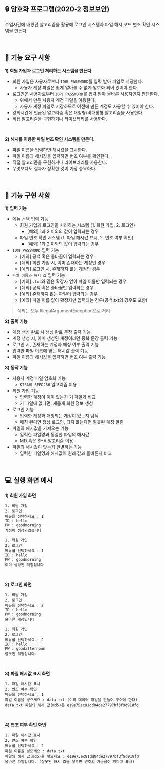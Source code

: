 ## 🔒 암호화 프로그램(2020-2 정보보안)
수업시간에 배웠던 알고리즘을 활용해 로그인 시스템과 파일 해시 코드 변조 확인 시스템을 만든다.

<br>

## 🔑 기능 요구 사항
**1) 회원 가입과 로그인 처리하는 시스템을 만든다**
- 회원 가입은 사용자로부터 `ID와 PASSWORD`를 입력 받아 파일로 저장한다.
    - 사용자 계정 파일은 쉽게 알아볼 수 없게 암호화 되어 있어야 한다.
- 로그인은 사용자로부터 `ID와 PASSWORD`를 입력 받아 올바른 사용자인지 판단한다.
    - 위에서 만든 사용자 계정 파일을 이용한다.
    - 사용자 계정 파일로 저장하므로 이전에 만든 계정도 사용할 수 있어야 한다.
- 강의시간에 언급된 알고리즘 혹은 대칭형/비대칭형 알고리즘을 사용한다.
- 직접 알고리즘을 구현하거나 라이브러리를 사용한다.

<br>

**2) 해시를 이용한 파일 변조 확인 시스템을 만든다.**
- 파일 이름을 입력하면 해시값을 표시한다.
- 파일 이름과 해시값을 입력하면 변조 여부를 확인한다.
- 직접 알고리즘을 구현하거나 라이브러리를 사용한다.
- 무엇보다도 결과가 정확한 것이 가장 중요하다.

<br>

## 📃 기능 구현 사항
**1) 입력 기능**
- 메뉴 선택 입력 기능
    - 회원 가입과 로그인을 처리하는 시스템 (1. 회원 가입, 2. 로그인)
        - [예외] 1과 2 이외의 값이 입력되는 경우
    - 파일 변조 확인 시스템 (1. 파일 해시값 표시, 2. 변조 여부 확인)
        - [예외] 1과 2 이외의 값이 입력되는 경우
- `ID와 PASSWORD` 입력 기능
    - [예외] 공백 혹은 줄바꿈이 입력되는 경우
    - [예외] 회원 가입 시, 이미 존재하는 계정인 경우
    - [예외] 로그인 시, 존재하지 않는 계정인 경우
- `파일 이름과 해시 값` 입력 기능
    - [예외] `.txt`와 같은 확장자 없이 파일 이름만 입력되는 경우
    - [예외] 공백 혹은 줄바꿈만 입력되는 경우
    - [예외] 존재하지 않는 파일이 입력되는 경우
    - [예외] 파일 이름 없이 확장자만 입력되는 경우(공백.txt의 경우도 포함)
    
> 예외는 모두 IllegalArgumentException으로 처리

**2) 출력 기능**
- 계정 생성 완료 시 생성 완료 문장 출력 기능
- 계정 생성 시, 이미 생성된 계정이라면 중복 문장 출력 기능
- 로그인 시, 존재하는 계정과 매칭 여부 출력 기능
- 입력한 파일 이름에 맞는 해시값 출력 기능
- 파일 이름과 해시값을 입력하면 변조 여부 출력 기능

**3) 동작 기능**
- 사용자 계정 파일 암호화 기능
    - `KISA의 SEED256` 알고리즘 이용
- 회원 가입 기능
    - 입력한 계정이 이미 있는지 기 파일과 비교
    - 기 파일에 없다면, 새롭게 회원 정보 생성
- 로그인 기능
    - 입력한 계정과 매칭되는 계정이 있는지 탐색
    - 매칭 된다면 정상 로그인, 되지 않는다면 잘못된 계정 알림
- 파일의 해시값을 가져오는 기능
    - 입력한 파일명과 동일한 파일의 해시값
    - MD 혹은 SHA 알고리즘 이용
- 파일의 해시값이 맞는지 판별하는 기능
    - 입력한 파일명과 해시값이 원래 값과 올바른지 비교

<br>

## 💻 실행 화면 예시
**1) 회원 가입 화면**

```
1. 회원 가입
2. 로그인
메뉴를 선택하세요 : 1
ID : hello
PW : goodmorning
계정이 생성되었습니다
```

```
1. 회원 가입
2. 로그인
메뉴를 선택하세요 : 1
ID : hello
PW : goodmorning
이미 생성된 계정입니다
```

<br>

**2) 로그인 화면**

```
1. 회원 가입
2. 로그인
메뉴를 선택하세요 : 2
ID : hello
PW : goodmorning
올바른 계정입니다
```

```
1. 회원 가입
2. 로그인
메뉴를 선택하세요 : 2
ID : hello
PW : goodafternoon
잘못된 계정입니다.
```

<br>

**3) 파일 해시값 표시 화면**

```
1. 파일 해시값 표시
2. 변조 여부 확인
메뉴를 선택하세요 : 1
파일 이름을 넣으세요 : data.txt (미리 데이터 파일을 만들어 두어야 한다)
data.txt 파일의 해시 값(md5)은 e19e75ec81dd04de27797bf3f9d918fd
```

<br>

**4) 변조 여부 확인 화면**

```
1. 파일 해시값 표시
2. 변조 여부 확인
메뉴를 선택하세요 : 2
파일 이름을 넣으세요 : data.txt
파일의 해시 값(md5)을 넣으세요 : e19e75ec81dd04de27797bf3f9d918fd
올바른 파일입니다. (잘못된 해시 값을 넣으면 변조의 가능성이 있다고 표시)
```